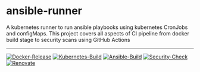 # ansible-runner
A kubernetes runner to run ansible playbooks using kubernetes CronJobs and configMaps.
This project covers all aspects of CI pipeline from docker build stage to security scans using GitHub Actions

------
[![Docker-Release](https://github.com/ishanjainn/ansible-runner/actions/workflows/docker-release.yml/badge.svg)](https://github.com/ishanjainn/ansible-runner/actions/workflows/docker-release.yml)
[![Kubernetes-Build](https://github.com/ishanjainn/ansible-runner/actions/workflows/kubernetes-build.yml/badge.svg?branch=main)](https://github.com/ishanjainn/ansible-runner/actions/workflows/kubernetes-build.yml)
[![Ansible-Build](https://github.com/ishanjainn/ansible-runner/actions/workflows/ansible-build.yml/badge.svg)](https://github.com/ishanjainn/ansible-runner/actions/workflows/ansible-build.yml)
[![Security-Check](https://github.com/ishanjainn/ansible-runner/actions/workflows/security-check.yml/badge.svg)](https://github.com/ishanjainn/ansible-runner/actions/workflows/security-check.yml)
[![Renovate](https://github.com/ishanjainn/ansible-runner/actions/workflows/renovate.yml/badge.svg)](https://github.com/ishanjainn/ansible-runner/actions/workflows/renovate.yml)
